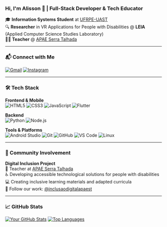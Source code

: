 ### Hi, I'm Alisson 👋 | Full-Stack Developer & Tech Educator

🎓 **Information Systems Student** at [UFRPE-UAST](https://www.ufrpe.br/)  
🔍 **Researcher** in VR Applications for People with Disabilities @ **LEIA**  (Applied Computer Science Studies Laboratory)  
👨🏫 **Teacher** @ [APAE Serra Talhada](https://www.apaeserratalhada.org.br/)

---

### 📬 Connect with Me
[![Gmail](https://img.shields.io/badge/Gmail-alissonnascimento.dev@gmail.com-D14836?style=for-the-badge&logo=gmail&logoColor=white)](mailto:alissonnascimento.dev@gmail.com)
[![Instagram](https://img.shields.io/badge/Alisson-@alissongrn_-E4405F?style=for-the-badge&logo=instagram&logoColor=white)](https://www.instagram.com/alissongrn_/)

---

### 🛠️ Tech Stack

**Frontend & Mobile**  
![HTML5](https://img.shields.io/badge/html5-%23E34F26.svg?style=for-the-badge&logo=html5&logoColor=white)
![CSS3](https://img.shields.io/badge/css3-%231572B6.svg?style=for-the-badge&logo=css3&logoColor=white)
![JavaScript](https://img.shields.io/badge/javascript-%23323330.svg?style=for-the-badge&logo=javascript&logoColor=%23F7DF1E)
![Flutter](https://img.shields.io/badge/Flutter-02569B?style=for-the-badge&logo=flutter&logoColor=white)

**Backend**  
![Python](https://img.shields.io/badge/python-3670A0?style=for-the-badge&logo=python&logoColor=ffdd54)
![Node.js](https://img.shields.io/badge/node.js-6DA55F?style=for-the-badge&logo=node.js&logoColor=white)

**Tools & Platforms**  
![Android Studio](https://img.shields.io/badge/Android_Studio-3DDC84?style=for-the-badge&logo=android-studio&logoColor=white)
![Git](https://img.shields.io/badge/git-%23F05033.svg?style=for-the-badge&logo=git&logoColor=white)
![GitHub](https://img.shields.io/badge/github-%23121011.svg?style=for-the-badge&logo=github&logoColor=white)
![VS Code](https://img.shields.io/badge/VS_Code-0078d7.svg?style=for-the-badge&logo=visual-studio-code&logoColor=white)
![Linux](https://img.shields.io/badge/Linux-FCC624?style=for-the-badge&logo=linux&logoColor=black)

---

### 🌟 Community Involvement

**Digital Inclusion Project**  
📱 Teacher at [APAE Serra Talhada](https://www.apaeserratalhada.org.br/)  
♿ Developing accessible technological solutions for people with disabilities  
💻 Creating inclusive learning materials and adapted curricula  
🔄 Follow our work: [@inclusaodigitalapaest](https://www.instagram.com/inclusaodigitalapaest/)

---

### 📈 GitHub Stats

[![Your GitHub Stats](https://github-readme-stats.vercel.app/api?username=AlissonGRN&show_icons=true&theme=dark)](https://github.com/AlissonGRN)
[![Top Languages](https://github-readme-stats.vercel.app/api/top-langs/?username=AlissonGRN&layout=compact&theme=dark)](https://github.com/AlissonGRN)
